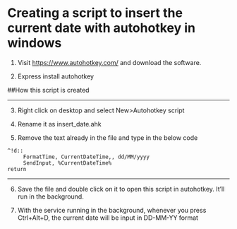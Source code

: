 # Creating a script to insert the current date with autohotkey in windows

1. Visit https://www.autohotkey.com/ and download the software.

2. Express install autohotkey

##How this script is created
*********************************************************
3. Right click on desktop and select New>Autohotkey script

4. Rename it as insert_date.ahk

5. Remove the text already in the file and type in the below code


```
^!d::
     FormatTime, CurrentDateTime,, dd/MM/yyyy
     SendInput, %CurrentDateTime%
return
```
*********************************************************
6. Save the file and double click on it to open this script in autohotkey. It’ll run in the background.

7. With the service running in the background, whenever you press Ctrl+Alt+D, the current date will be input in DD-MM-YY format
